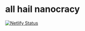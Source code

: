 # all hail nanocracy

[![Netlify Status](https://api.netlify.com/api/v1/badges/3710fc9d-dcd0-4163-8b01-fa91a1bf4ea4/deploy-status)](https://app.netlify.com/sites/nanovote/deploys)